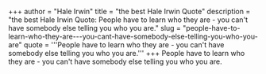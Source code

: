+++
author = "Hale Irwin"
title = "the best Hale Irwin Quote"
description = "the best Hale Irwin Quote: People have to learn who they are - you can't have somebody else telling you who you are."
slug = "people-have-to-learn-who-they-are---you-cant-have-somebody-else-telling-you-who-you-are"
quote = '''People have to learn who they are - you can't have somebody else telling you who you are.'''
+++
People have to learn who they are - you can't have somebody else telling you who you are.
